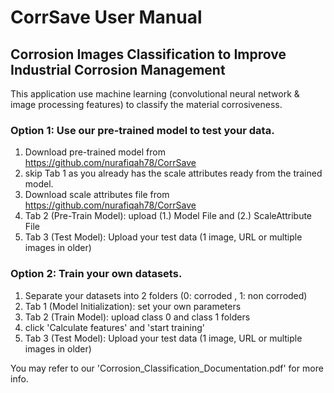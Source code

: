 # CorrSave User Manual
## Corrosion Images Classification to Improve Industrial Corrosion Management
This application use machine learning (convolutional neural network & image processing features) to classify the material corrosiveness.

### Option 1: Use our pre-trained model to test your data.
1. Download pre-trained model from https://github.com/nurafiqah78/CorrSave
2. skip Tab 1 as you already has the scale attributes ready from the trained model.
3. Download scale attributes file from https://github.com/nurafiqah78/CorrSave
4. Tab 2 (Pre-Train Model): upload (1.) Model File and (2.) ScaleAttribute File
5. Tab 3 (Test Model): Upload your test data (1 image, URL or multiple images in older)

### Option 2: Train your own datasets.
1. Separate your datasets into 2 folders (0: corroded , 1: non corroded)
2. Tab 1 (Model Initialization): set your own parameters
3. Tab 2 (Train Model): upload class 0 and class 1 folders
4. click 'Calculate features' and 'start training'
5. Tab 3 (Test Model): Upload your test data (1 image, URL or multiple images in older)

You may refer to our 'Corrosion_Classification_Documentation.pdf' for more info.
